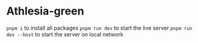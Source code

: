 # Athlesia-green

`pnpm i` to install all packages
`pnpm run dev` to start the live server
`pnpm run dev --host` to start the server on local network
